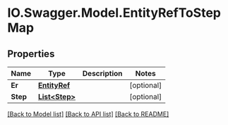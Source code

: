 # IO.Swagger.Model.EntityRefToStepMap
## Properties

Name | Type | Description | Notes
------------ | ------------- | ------------- | -------------
**Er** | [**EntityRef**](EntityRef.md) |  | [optional] 
**Step** | [**List&lt;Step&gt;**](Step.md) |  | [optional] 

[[Back to Model list]](../README.md#documentation-for-models) [[Back to API list]](../README.md#documentation-for-api-endpoints) [[Back to README]](../README.md)

